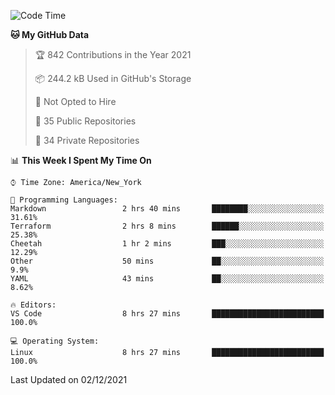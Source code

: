 <!--START_SECTION:waka-->
![Code Time](http://img.shields.io/badge/Code%20Time-16%20hrs%203%20mins-blue)

**🐱 My GitHub Data** 

> 🏆 842 Contributions in the Year 2021
 > 
> 📦 244.2 kB Used in GitHub's Storage 
 > 
> 🚫 Not Opted to Hire
 > 
> 📜 35 Public Repositories 
 > 
> 🔑 34 Private Repositories  
 > 
📊 **This Week I Spent My Time On** 

```text
⌚︎ Time Zone: America/New_York

💬 Programming Languages: 
Markdown                 2 hrs 40 mins       ████████░░░░░░░░░░░░░░░░░   31.61% 
Terraform                2 hrs 8 mins        ██████░░░░░░░░░░░░░░░░░░░   25.38% 
Cheetah                  1 hr 2 mins         ███░░░░░░░░░░░░░░░░░░░░░░   12.29% 
Other                    50 mins             ██░░░░░░░░░░░░░░░░░░░░░░░   9.9% 
YAML                     43 mins             ██░░░░░░░░░░░░░░░░░░░░░░░   8.62%

🔥 Editors: 
VS Code                  8 hrs 27 mins       █████████████████████████   100.0%

💻 Operating System: 
Linux                    8 hrs 27 mins       █████████████████████████   100.0%

```


 Last Updated on 02/12/2021
<!--END_SECTION:waka-->